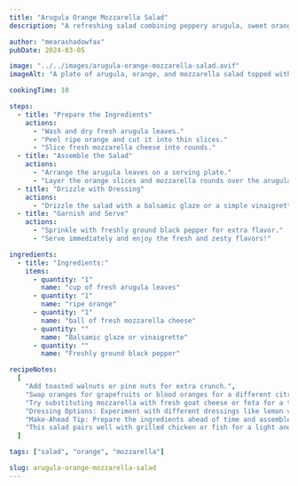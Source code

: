 ```yaml
---
title: "Arugula Orange Mozzarella Salad"
description: "A refreshing salad combining peppery arugula, sweet orange segments, and creamy mozzarella with a light citrus dressing."

author: "mearashadowfax"
pubDate: 2024-03-05

image: "../../images/arugula-orange-mozzarella-salad.avif"
imageAlt: "A plate of arugula, orange, and mozzarella salad topped with balsamic glaze"

cookingTime: 10

steps:
  - title: "Prepare the Ingredients"
    actions:
      - "Wash and dry fresh arugula leaves."
      - "Peel ripe orange and cut it into thin slices."
      - "Slice fresh mozzarella cheese into rounds."
  - title: "Assemble the Salad"
    actions:
      - "Arrange the arugula leaves on a serving plate."
      - "Layer the orange slices and mozzarella rounds over the arugula."
  - title: "Drizzle with Dressing"
    actions:
      - "Drizzle the salad with a balsamic glaze or a simple vinaigrette of olive oil, balsamic vinegar, salt, and pepper."
  - title: "Garnish and Serve"
    actions:
      - "Sprinkle with freshly ground black pepper for extra flavor."
      - "Serve immediately and enjoy the fresh and zesty flavors!"

ingredients:
  - title: "Ingredients:"
    items:
      - quantity: "1"
        name: "cup of fresh arugula leaves"
      - quantity: "1"
        name: "ripe orange"
      - quantity: "1"
        name: "ball of fresh mozzarella cheese"
      - quantity: ""
        name: "Balsamic glaze or vinaigrette"
      - quantity: ""
        name: "Freshly ground black pepper"

recipeNotes:
  [
    "Add toasted walnuts or pine nuts for extra crunch.",
    "Swap oranges for grapefruits or blood oranges for a different citrus flavor.",
    "Try substituting mozzarella with fresh goat cheese or feta for a tangy twist.",
    "Dressing Options: Experiment with different dressings like lemon vinaigrette or honey mustard for added variety.",
    "Make-Ahead Tip: Prepare the ingredients ahead of time and assemble the salad just before serving to keep it fresh.",
    "This salad pairs well with grilled chicken or fish for a light and satisfying meal.",
  ]

tags: ["salad", "orange", "mozzarella"]

slug: arugula-orange-mozzarella-salad
---
```

